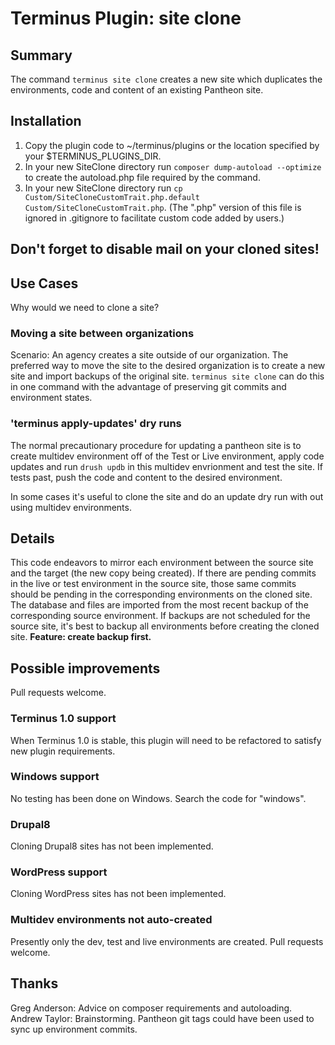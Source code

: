 # Terminus Plugin: site clone

## Summary
The command `terminus site clone` creates a new site which duplicates the environments, code and content of an existing Pantheon site.

## Installation
1. Copy the plugin code to ~/terminus/plugins or the location specified by your $TERMINUS_PLUGINS_DIR. 
2. In your new SiteClone directory run `composer dump-autoload --optimize` to create the autoload.php file required by the command. 
3. In your new SiteClone directory run `cp Custom/SiteCloneCustomTrait.php.default Custom/SiteCloneCustomTrait.php`. (The ".php" version of this file is ignored in .gitignore to facilitate custom code added by users.)

## Don't forget to disable mail on your cloned sites!

## Use Cases
Why would we need to clone a site?  
 
### Moving a site between organizations
Scenario: An agency creates a site outside of our organization.  The preferred way to move the site to the desired organization is to create a new site and import backups 
of the original site. `terminus site clone` can do this in one command with the advantage of preserving git commits and environment states. 

### 'terminus apply-updates' dry runs
The normal precautionary procedure for updating a pantheon site is to create multidev environment off of the Test or Live environment, apply code updates and run `drush updb`
in this multidev envrionment and test the site.  If tests past, push the code and content to the desired environment. 
   
In some cases it's useful to clone the site and do an update dry run with out using multidev environments.

## Details
This code endeavors to mirror each environment between the source site and the target (the new copy being created).  If there are pending commits in the live or test 
environment in the source site, those same commits should be pending in the corresponding environments on the cloned site. The database and files are imported from 
the most recent backup of the corresponding source environment. If backups are not scheduled for the source site, it's best to backup all environments before creating
the cloned site. **Feature: create backup first.**


## Possible improvements
Pull requests welcome.

### Terminus 1.0 support
When Terminus 1.0 is stable, this plugin will need to be refactored to satisfy new plugin requirements.

### Windows support
No testing has been done on Windows. Search the code for "windows".  

### Drupal8
Cloning Drupal8 sites has not been implemented.

### WordPress support
Cloning WordPress sites has not been implemented.

### Multidev environments not auto-created
Presently only the dev, test and live environments are created. Pull requests welcome. 



## Thanks
Greg Anderson: Advice on composer requirements and autoloading. 
Andrew Taylor: Brainstorming. Pantheon git tags could have been used to sync up environment commits.
